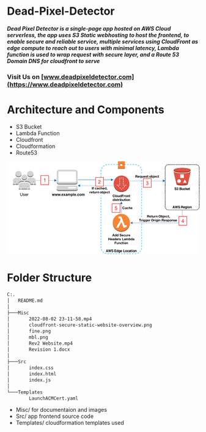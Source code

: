# Dead-Pixel-Detector

##### Dead Pixel Detector is a single-page app hosted on **AWS Cloud serverless**, the app uses **S3 Static webhosting** to host the frontend, to enable secure and reliable service, multiple services using **CloudFront** as edge compute to reach out to users with minimal latency, **Lambda** function is used to wrap request with secure layer, and a **Route 53** Domain DNS for cloudfront to serve 
#####
#####
#####
### Visit Us on [www.deadpixeldetector.com](https://www.deadpixeldetector.com)
#####
#####
#####

# Architecture and Components
- S3 Bucket
- Lambda Function
- Cloudfront
- Cloudformation
- Route53

![Source: AWS](Misc/cloudfront-secure-static-website-overview.png)

# Folder Structure
```
C:.
│   README.md
│
├───Misc
│       2022-08-02 23-11-58.mp4
│       cloudfront-secure-static-website-overview.png
│       fine.png
│       mbl.png
│       Rev2 Website.mp4
│       Revision 1.docx
│
├───Src
│       index.css
│       index.html
│       index.js
│
└───Templates
        LaunchACMCert.yaml
```

- Misc/ for documentaion and images
- Src/ app frontend source code
- Templates/ cloudformation templates used

#